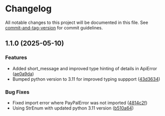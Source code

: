# Changelog

All notable changes to this project will be documented in this file. See [commit-and-tag-version](https://github.com/absolute-version/commit-and-tag-version) for commit guidelines.

## 1.1.0 (2025-05-10)


### Features

* Added short_message and improved type hinting of details in ApiError ([ae0a9da](https://github.com/WAS-Insurance/paypal_python_sdk/commit/ae0a9da8962ee72385006e30e6f690ee860de134))
* Bumped python version to 3.11 for improved typing suppport ([43d3634](https://github.com/WAS-Insurance/paypal_python_sdk/commit/43d3634ff0e00ce3b64c603203f58142e78c4b02))


### Bug Fixes

* Fixed import error where PayPalError was not imported ([4814c2f](https://github.com/WAS-Insurance/paypal_python_sdk/commit/4814c2f8d2e79c894b45b09f21bd64cc93caf2d4))
* Using StrEnum with updated python 3.11 version ([b510a64](https://github.com/WAS-Insurance/paypal_python_sdk/commit/b510a64f69fee7959e6caa1ee0fbac7f72e521c6))
